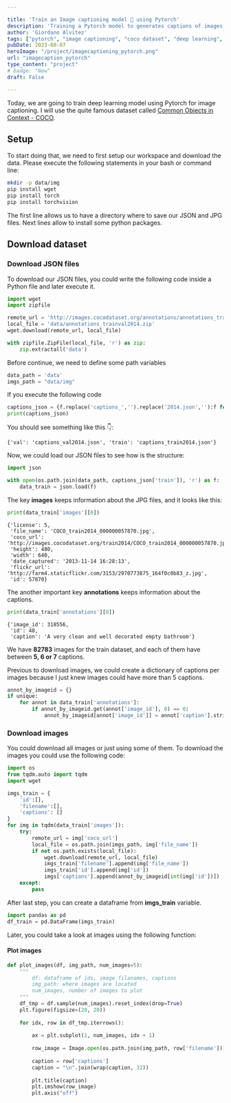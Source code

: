```yaml
---

title: 'Train an Image captioning model 🧠 using Pytorch'
description: 'Training a Pytorch model to generates captions of images.'
author: 'Giordano Alvitez'
tags: ["pytorch", "image captioning", "coco dataset", "deep learning", "computer vision", "nlp"]
pubDate: 2023-08-07
heroImage: "/project/imagecaptioning_pytorch.png"
url: "imagecaption_pytorch"
type_content: "project"
# badge: "New"
draft: False

---
```


Today, we are going to train  deep learning model using Pytorch for image captioning. I will use the quite famous dataset called [Common Objects in Context - COCO](https://cocodataset.org/#download). 

## Setup
To start doing that, we need to first setup our workspace and download the data. Please execute the following statements in your bash or command line:

```sh
mkdir -p data/img
pip install wget
pip install torch
pip install torchvision
```

The first line allows us to have a directory where to save our JSON and JPG files. Next lines allow to install some python packages.


## Download dataset

### Download JSON files
To download our JSON files, you could write the following code inside a Python file and later execute it.

```py
import wget
import zipfile

remote_url = 'http://images.cocodataset.org/annotations/annotations_trainval2014.zip'
local_file = 'data/annotations_trainval2014.zip'
wget.download(remote_url, local_file)

with zipfile.ZipFile(local_file, 'r') as zip:
    zip.extractall('data')
```

Before continue, we need to define some path variables
```py
data_path = 'data'
imgs_path = "data/img"
```

If you execute the following code
```py
captions_json = {f.replace('captions_','').replace('2014.json',''):f for f in os.listdir(data_path) if f.startswith('caption')}
print(captions_json)
```
You should see something like this 👇:
```
{'val': 'captions_val2014.json', 'train': 'captions_train2014.json'}
```

Now, we could load our JSON files to see how is the structure:
```py
import json

with open(os.path.join(data_path, captions_json['train']), 'r') as f:
    data_train = json.load(f)
```

The key **images** keeps information about the JPG files, and it looks like this:

```py
print(data_train['images'][0])
```
```
{'license': 5,
 'file_name': 'COCO_train2014_000000057870.jpg',
 'coco_url': 'http://images.cocodataset.org/train2014/COCO_train2014_000000057870.jpg',
 'height': 480,
 'width': 640,
 'date_captured': '2013-11-14 16:28:13',
 'flickr_url': 'http://farm4.staticflickr.com/3153/2970773875_164f0c0b83_z.jpg',
 'id': 57870}
```
The another important key **annotations** keeps information about the captions.

```py
print(data_train['annotations'][0])
```
```
{'image_id': 318556,
 'id': 48,
 'caption': 'A very clean and well decorated empty bathroom'}
```

We have **82783** images for the train dataset, and each of them have between **5, 6 or 7** captions.

Previous to download images, we could create a dictionary of captions per images because I just knew images could have more than 5 captions.

```py
annot_by_imageid = {}
if unique:
    for annot in data_train['annotations']:
        if annot_by_imageid.get(annot['image_id'], 0) == 0:
            annot_by_imageid[annot['image_id']] = annot['caption'].strip('\n')

```

### Download images

You could download all images or just using some of them. To download the images you could use the following code:

```py
import os
from tqdm.auto import tqdm
import wget 

imgs_train = {
    'id':[],
    'filename':[],
    'captions': []
}
for img in tqdm(data_train['images']):
    try:
        remote_url = img['coco_url']
        local_file = os.path.join(imgs_path, img['file_name'])
        if not os.path.exists(local_file):
            wget.download(remote_url, local_file)
            imgs_train['filename'].append(img['file_name'])
            imgs_train['id'].append(img['id'])
            imgs['captions'].append(annot_by_imageid[int(img['id'])])
    except:
        pass
```

After last step,  you can create a dataframe from **imgs_train** variable. 
```py
import pandas as pd
df_train = pd.DataFrame(imgs_train) 
```

Later, you could take a look at images using the following function:

#### Plot images
```py
def plot_images(df, img_path, num_images=5):
    """
        df: dataframe of ids, image filanames, captions
        img_path: where images are located
        num_images, number of images to plot
    """
    df_tmp = df.sample(num_images).reset_index(drop=True)
    plt.figure(figsize=(20, 20))
    
    for idx, row in df_tmp.iterrows():
        
        ax = plt.subplot(1, num_images, idx + 1)
        
        row_image = Image.open(os.path.join(img_path, row['filename']))
        
        caption = row['captions']
        caption = "\n".join(wrap(caption, 32))
        
        plt.title(caption)
        plt.imshow(row_image)
        plt.axis("off")
```
